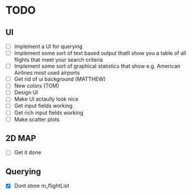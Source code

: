 # TODO

## UI
- [ ] Implement a UI for querying
- [ ] Implement some sort of text based output thatll show you a table of all flights that meet your search criteria
- [ ] Implement some sort of graphical statistics that show e.g. American Airlines most used airports
- [ ] Get rid of ui background (MATTHEW)
- [ ] New colors (TOM)
- [ ] Design UI
- [ ] Make UI actaully look nice
- [ ] Get input fields working
- [ ] Get rich input fields working
- [ ] Make scatter plots

## 2D MAP
- [ ] Get it done

## Querying
- [x] Dont store m_flightList
